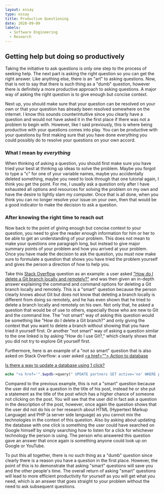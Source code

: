 ```yaml
---
layout: essay
type: essay
title: Productive Questioning
date: 2020-09-09
labels:
  - Software Engineering
  - Research
---
```


## **Getting help but doing so productively**

Taking the initiative to ask questions is only one step to the process of seeking help. The next part is asking the right question so you can get the right answer. Like anything else, there is an "art" to asking questions. Now, that is not to say that there is such thing as a "dumb" question, however there is definitely a more productive approach to asking questions. A major way of asking the right question is to give enough but concise context.

Next up, you should make sure that your question can be resolved on your own or that your question has already been resolved somewhere on the internet. I know this sounds counterintuitive since you clearly have a question and would not have asked it in the first place if there was not a problem to begin with. However, like I said previously, this is where being productive with your questions comes into play. You can be productive with your questions by first making sure that you have done everything you could possibly do to resolve your questions on your own accord.

### **What I mean by _everything_**

When thinking of asking a question, you should first make sure you have tried your best at thinking up ideas to solve the problem. Maybe you forgot to type a "c" for one of your variable names, maybe you accidentally deleted something, maybe you need to look through that one tutorial again, I think you get the point. For me, I usually ask a question only after I have exhausted all options and resources for solving the problem on my own and have the desire to lightly slam my computer. Once that is all done, when you think you can no longer resolve your issue on your own, then that would be a good indicator to make the decision to ask a question.

### **After knowing the right time to reach out**

Now back to the point of giving enough but concise context to your question, you need to give the reader enough information for him or her to be able to get an understanding of your problem. This does not mean to make your questions one paragraph long, but instead to give major summary points of your problem and how you arrived at your problem. Once you have made the decision to ask the question, you must now make sure to formulate a question that shows you have tried the problem yourself and gives the person a direction of how to help you.

Take this [Stack Overflow](https://stackoverflow.com/) question as an example: a user asked ["How do I delete a Git branch locally and remotely?"](https://stackoverflow.com/questions/2003505/how-do-i-delete-a-git-branch-locally-and-remotely) and was then given an in-depth answer explaining the command and command options for deleting a Git branch locally and remotely. This is a "smart" question because the person clearly knows about Git but does not know that deleting a branch locally is different from doing so remotely, and he has even shown that he tried to delete a branch locally and remotely on his own. Not only that, he asked a question that would be of use to others, especially those who are new to Git and the command line. The "not smart" way of asking this question would be something like "How do I delete a Git branch?" and only giving the context that you want to delete a branch without showing that you have tried it yourself first. Or another "not smart" way of asking a question similar to the one linked is by asking "How do I use Git?," which clearly shows that you did not try to explore Git yourself first.

Furthermore, here is an example of a "not so smart" question that is also asked on Stack Overflow: a user asked [\<a href\=""\> Action to database](https://stackoverflow.com/questions/33761152/a-href-action-to-database)

[Is there a way to update a database using 1 click?](https://stackoverflow.com/questions/33761152/a-href-action-to-database)

```php
echo "<a href='".$wpdb->query(" UPDATE partners SET active='no' WHERE partner_id='$active_partner->partner_id' ")."'>Disable</a>";
```

Compared to the previous example, this is not a "smart" question because the user did not ask a question in the title of his post, instead he or she put a statement as the title of the post which has a higher chance of someone not clicking on the post. You will see that the user did in fact ask a question in the description of the post, however, once again the question shows that the user did not do his or her research about HTML (Hypertext Markup Language) and PHP (a server side language) as you cannot mix the technologies in the context of this question. Also by asking about updating the database with one click is something the user could have searched on Google himself by simply searching how to listen for a click for whichever technology the person is using. The person who answered this question gave an answer that once again is something anyone could look up on Google or YouTube.

To put this all together, there is no such thing as a "dumb" question since clearly there is a reason you have a question in the first place. However, the point of this is to demonstrate that asking "smart" questions will save you and the other people's time. The overall return of asking "smart" questions will lead to more efficient productivity for yourself as you will get what you need, which is an answer that goes straight to your problem without the need to ask subsequent questions.
